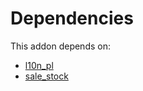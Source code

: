 # Dependencies

This addon depends on:

- [l10n_pl](https://github.com/bringout/oca-ocb-l10n_europe/tree/803442da21acc0e9f67288b316e119dd78b4860c/odoo-bringout-oca-ocb-l10n_pl)
- [sale_stock](https://github.com/bringout/oca-ocb-sale/tree/b79cef0fc454482466e93989011360a14a738822/odoo-bringout-oca-ocb-sale_stock)
